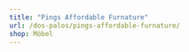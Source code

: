 ```yaml
---
title: "Pings Affordable Furnature"
url: /dos-palos/pings-affordable-furnature/
shop: Möbel
---
```

